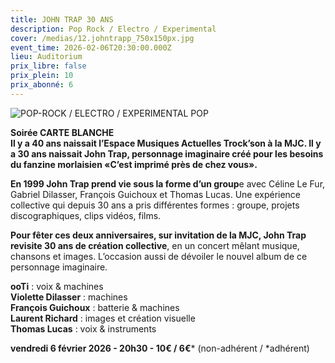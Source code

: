 ```yaml
---
title: JOHN TRAP 30 ANS
description: Pop Rock / Electro / Experimental
cover: /medias/12.johntrapp_750x150px.jpg
event_time: 2026-02-06T20:30:00.000Z
lieu: Auditorium
prix_libre: false
prix_plein: 10
prix_abonné: 6
---
```

![POP-ROCK / ELECTRO / EXPERIMENTAL POP](/medias/12.johntrapp_750x150px.jpg "POP-ROCK / ELECTRO / EXPERIMENTAL POP")

**Soirée CARTE BLANCHE**\
**Il y a 40 ans naissait l’Espace Musiques Actuelles Trock’son à la MJC. Il y a 30 ans naissait John Trap, personnage imaginaire créé pour les besoins du fanzine morlaisien «C’est imprimé près de chez vous».**

**En 1999 John Trap prend vie sous la forme d’un group**e avec Céline Le Fur, Gabriel Dilasser, François Guichoux et Thomas Lucas. Une expérience collective qui depuis 30 ans a pris différentes formes : groupe, projets discographiques, clips vidéos, films. 

**Pour fêter ces deux anniversaires, sur invitation de la MJC, John Trap revisite 30 ans de création collective**, en un concert mêlant musique, chansons et images. L’occasion aussi de dévoiler le nouvel album de ce personnage imaginaire.

**ooTi** : voix & machines\
**Violette Dilasser** : machines\
**François Guichoux** : batterie & machines\
**Laurent Richard** : images et création visuelle\
**Thomas Lucas** : voix & instruments

**vendredi 6 février 2026 - 20h30 - 10€ / 6€*** (non-adhérent / *adhérent)